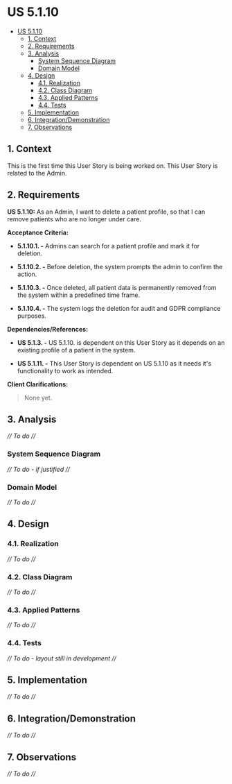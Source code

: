 # US 5.1.10

<!-- TOC -->
- [US 5.1.10](#us-5110)
  - [1. Context](#1-context)
  - [2. Requirements](#2-requirements)
  - [3. Analysis](#3-analysis)
    - [System Sequence Diagram](#system-sequence-diagram)
    - [Domain Model](#domain-model)
  - [4. Design](#4-design)
    - [4.1. Realization](#41-realization)
    - [4.2. Class Diagram](#42-class-diagram)
    - [4.3. Applied Patterns](#43-applied-patterns)
    - [4.4. Tests](#44-tests)
  - [5. Implementation](#5-implementation)
  - [6. Integration/Demonstration](#6-integrationdemonstration)
  - [7. Observations](#7-observations)
<!-- TOC -->


## 1. Context

This is the first time this User Story is being worked on. 
This User Story is related to the Admin.

## 2. Requirements

**US 5.1.10:**  As an Admin, I want to delete a patient profile, so that I can remove patients who are no longer under care. 

**Acceptance Criteria:**

- **5.1.10.1. -** Admins can search for a patient profile and mark it for deletion. 

- **5.1.10.2. -** Before deletion, the system prompts the admin to confirm the action. 

- **5.1.10.3. -** Once deleted, all patient data is permanently removed from the system within a predefined time frame. 

- **5.1.10.4. -** The system logs the deletion for audit and GDPR compliance purposes. 

**Dependencies/References:**

- **US 5.1.3. -** US 5.1.10. is dependent on this User Story as it depends on an existing profile of a patient in the system.

- **US 5.1.11. -** This User Story is dependent on US 5.1.10 as it needs it's functionality to work as intended.

**Client Clarifications:**

> None yet.

## 3. Analysis

_// To do //_

### System Sequence Diagram

_// To do - if justified //_

### Domain Model

_// To do //_

## 4. Design

### 4.1. Realization

_// To do //_

### 4.2. Class Diagram

_// To do //_

### 4.3. Applied Patterns

_// To do //_

### 4.4. Tests

_// To do - layout still in development //_ 


## 5. Implementation

_// To do //_

## 6. Integration/Demonstration

_// To do //_

## 7. Observations

_// To do //_
